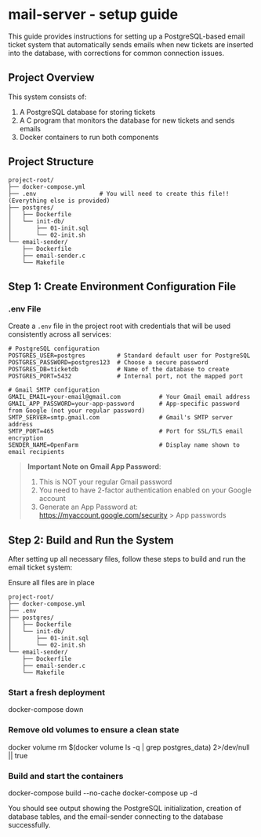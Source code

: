# mail-server - setup guide

This guide provides instructions for setting up a PostgreSQL-based email ticket system that automatically sends emails when new tickets are inserted into the database, with corrections for common connection issues.

## Project Overview

This system consists of:
1. A PostgreSQL database for storing tickets
2. A C program that monitors the database for new tickets and sends emails
3. Docker containers to run both components

## Project Structure

```
project-root/
├── docker-compose.yml
├── .env                  # You will need to create this file!! (Everything else is provided)
├── postgres/
│   ├── Dockerfile
│   └── init-db/        
│       ├── 01-init.sql
│       └── 02-init.sh
└── email-sender/
    ├── Dockerfile
    ├── email-sender.c
    └── Makefile
```

## Step 1: Create Environment Configuration File

### .env File

Create a `.env` file in the project root with credentials that will be used consistently across all services:

```
# PostgreSQL configuration
POSTGRES_USER=postgres         # Standard default user for PostgreSQL 
POSTGRES_PASSWORD=postgres123  # Choose a secure password
POSTGRES_DB=ticketdb           # Name of the database to create
POSTGRES_PORT=5432             # Internal port, not the mapped port

# Gmail SMTP configuration
GMAIL_EMAIL=your-email@gmail.com           # Your Gmail email address
GMAIL_APP_PASSWORD=your-app-password       # App-specific password from Google (not your regular password)
SMTP_SERVER=smtp.gmail.com                 # Gmail's SMTP server address
SMTP_PORT=465                              # Port for SSL/TLS email encryption
SENDER_NAME=OpenFarm                       # Display name shown to email recipients
```

> **Important Note on Gmail App Password**: 
> 1. This is NOT your regular Gmail password
> 2. You need to have 2-factor authentication enabled on your Google account
> 3. Generate an App Password at: https://myaccount.google.com/security > App passwords

## Step 2: Build and Run the System
After setting up all necessary files, follow these steps to build and run the email ticket system:

Ensure all files are in place
```
project-root/
├── docker-compose.yml
├── .env
├── postgres/
│   ├── Dockerfile
│   └── init-db/        
│       ├── 01-init.sql
│       └── 02-init.sh    
└── email-sender/
    ├── Dockerfile
    ├── email-sender.c
    └── Makefile
```

### Start a fresh deployment
docker-compose down

### Remove old volumes to ensure a clean state
docker volume rm $(docker volume ls -q | grep postgres_data) 2>/dev/null || true

### Build and start the containers
docker-compose build --no-cache
docker-compose up -d


You should see output showing the PostgreSQL initialization, creation of database tables, and the email-sender connecting to the database successfully.
